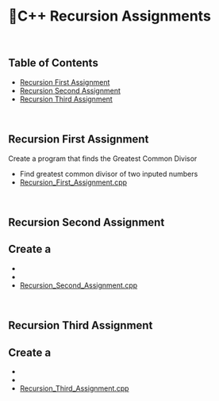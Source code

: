 # 📑C++ Recursion Assignments

</br>

## Table of Contents

- [Recursion First Assignment](#first)
- [Recursion Second Assignment](#second)
- [Recursion Third Assignment](#third)


</br>

<a name="first"/>

## Recursion First Assignment

Create a program that finds the Greatest Common Divisor
- Find greatest common divisor of two inputed numbers
- [Recursion_First_Assignment.cpp](https://github.com/daniel-slosar/cpp-assignments/blob/main/Assignments/Recursion/Recursion_First_assignment.cpp)

</br>

<a name="second"/>

## Recursion Second Assignment

Create a 
- 
- 
- 
- [Recursion_Second_Assignment.cpp](https://github.com/daniel-slosar/cpp-assignments/blob/main/Assignments/Recursion/Recursion_Second_assignment.cpp)
</br>

<a name="third"/>

## Recursion Third Assignment

Create a 
- 
- 
- 
- [Recursion_Third_Assignment.cpp](https://github.com/daniel-slosar/cpp-assignments/blob/main/Assignments/Recursion/Recursion_Third_assignment.cpp)


</br>
